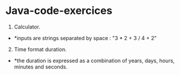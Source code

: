 # Java-code-exercices
1. Calculator.
* *inputs are strings separated by space : "3 * 2 + 3 / 4 + 2"
2. Time format duration.
* *the duration is expressed as a combination of years, days, hours, minutes and seconds.
